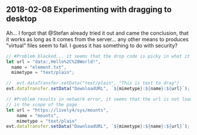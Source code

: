 ## 2018-02-08 Experimenting with dragging to desktop

Ah... I forgot that @Stefan already tried it out and came the conclusion, that
it works as long as it comes from the server... any other means to produces "virtual" files seem to fail. I guess it has something to do with security? 

```javascript
// #Problem blocked... it seems that the drop code is picky in what it accepts
let url = "data:,Hello%2C%20World!",
  name = "element.txt",
  mimetype = "text/plain";

//  evt.dataTransfer.setData("text/plain", "This is text to drag")
evt.dataTransfer.setData("DownloadURL", `${mimetype}:${name}:${url}`);    
```

```javascript
// #Problem results in network error, it seems that the url is not loaded
// in the scope of the page
let url = "https://lively4/sys/mounts",
    name = "mounts",
    mimetype = "text/plain"
evt.dataTransfer.setData("DownloadURL", `${mimetype}:${name}:${url}`);    
```
